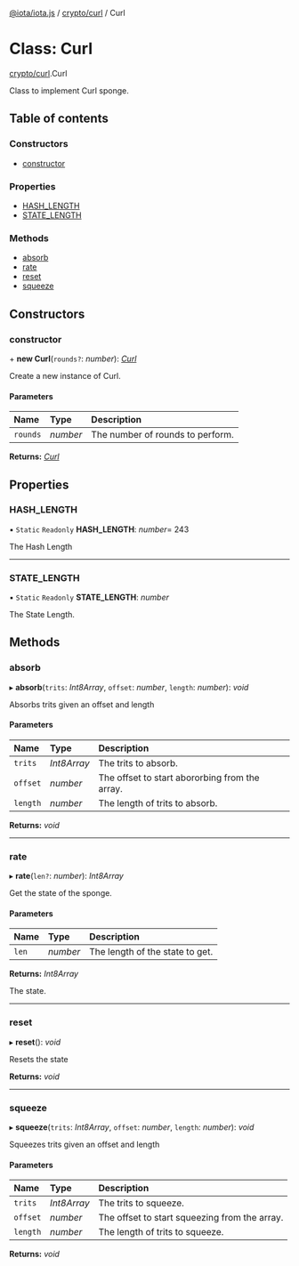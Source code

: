 [@iota/iota.js](../README.md) / [crypto/curl](../modules/crypto_curl.md) / Curl

# Class: Curl

[crypto/curl](../modules/crypto_curl.md).Curl

Class to implement Curl sponge.

## Table of contents

### Constructors

- [constructor](crypto_curl.curl.md#constructor)

### Properties

- [HASH\_LENGTH](crypto_curl.curl.md#hash_length)
- [STATE\_LENGTH](crypto_curl.curl.md#state_length)

### Methods

- [absorb](crypto_curl.curl.md#absorb)
- [rate](crypto_curl.curl.md#rate)
- [reset](crypto_curl.curl.md#reset)
- [squeeze](crypto_curl.curl.md#squeeze)

## Constructors

### constructor

\+ **new Curl**(`rounds?`: *number*): [*Curl*](crypto_curl.curl.md)

Create a new instance of Curl.

#### Parameters

| Name | Type | Description |
| :------ | :------ | :------ |
| `rounds` | *number* | The number of rounds to perform. |

**Returns:** [*Curl*](crypto_curl.curl.md)

## Properties

### HASH\_LENGTH

▪ `Static` `Readonly` **HASH\_LENGTH**: *number*= 243

The Hash Length

___

### STATE\_LENGTH

▪ `Static` `Readonly` **STATE\_LENGTH**: *number*

The State Length.

## Methods

### absorb

▸ **absorb**(`trits`: *Int8Array*, `offset`: *number*, `length`: *number*): *void*

Absorbs trits given an offset and length

#### Parameters

| Name | Type | Description |
| :------ | :------ | :------ |
| `trits` | *Int8Array* | The trits to absorb. |
| `offset` | *number* | The offset to start abororbing from the array. |
| `length` | *number* | The length of trits to absorb. |

**Returns:** *void*

___

### rate

▸ **rate**(`len?`: *number*): *Int8Array*

Get the state of the sponge.

#### Parameters

| Name | Type | Description |
| :------ | :------ | :------ |
| `len` | *number* | The length of the state to get. |

**Returns:** *Int8Array*

The state.

___

### reset

▸ **reset**(): *void*

Resets the state

**Returns:** *void*

___

### squeeze

▸ **squeeze**(`trits`: *Int8Array*, `offset`: *number*, `length`: *number*): *void*

Squeezes trits given an offset and length

#### Parameters

| Name | Type | Description |
| :------ | :------ | :------ |
| `trits` | *Int8Array* | The trits to squeeze. |
| `offset` | *number* | The offset to start squeezing from the array. |
| `length` | *number* | The length of trits to squeeze. |

**Returns:** *void*
